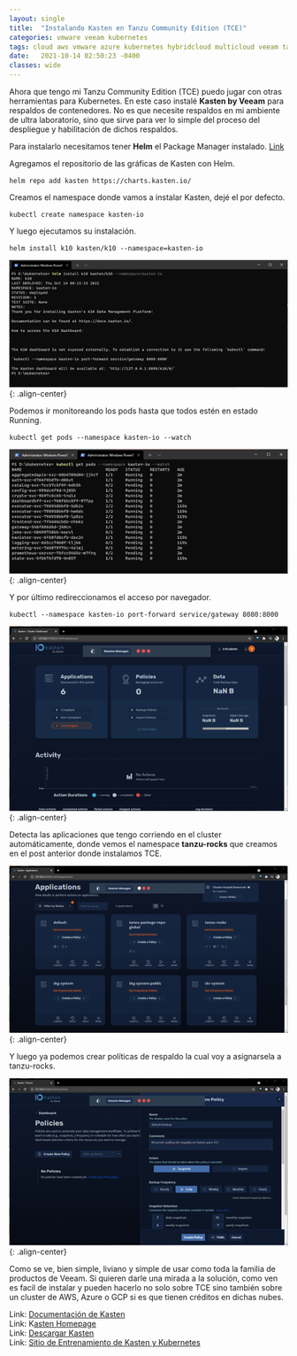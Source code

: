 ```yaml
---
layout: single
title:  "Instalando Kasten en Tanzu Community Edition (TCE)"
categories: vmware veeam kubernetes
tags: cloud aws vmware azure kubernetes hybridcloud multicloud veeam tanzu backup drp
date:   2021-10-14 02:50:23 -0400
classes: wide
---
```

Ahora que tengo mi Tanzu Community Edition (TCE) puedo jugar con otras herramientas para Kubernetes. En este caso instalé **Kasten by Veeam** para respaldos de contenedores. No es que necesite respaldos en mi ambiente de ultra laboratorio, sino que sirve para ver lo simple del proceso del despliegue y habilitación de dichos respaldos.

Para instalarlo necesitamos tener **Helm** el Package Manager instalado.  [Link](https://helm.sh/)

Agregamos el repositorio de las gráficas de Kasten con Helm.
```batch
helm repo add kasten https://charts.kasten.io/
```
Creamos el namespace donde vamos a instalar Kasten, dejé el por defecto.
```batch
kubectl create namespace kasten-io
```
Y luego ejecutamos su instalación.
```batch
helm install k10 kasten/k10 --namespace=kasten-io
```

![image-center](/assets/images/kasten/Kasten1.png){: .align-center} 

Podemos ir monitoreando los pods hasta que todos estén en estado Running.
```batch
kubectl get pods --namespace kasten-io --watch
```

![image-center](/assets/images/kasten/Kasten2.png){: .align-center} 

Y por último redireccionamos el acceso por navegador.
```batch
kubectl --namespace kasten-io port-forward service/gateway 8080:8000
```

![image-center](/assets/images/kasten/Kasten3.png){: .align-center} 

Detecta las aplicaciones que tengo corriendo en el cluster automáticamente, donde vemos el namespace **tanzu-rocks** que creamos en el post anterior donde instalamos TCE.

![image-center](/assets/images/kasten/Kasten4.png){: .align-center} 

Y luego ya podemos crear políticas de respaldo la cual voy a asignarsela a tanzu-rocks.

![image-center](/assets/images/kasten/Kasten5.png){: .align-center} 

Como se ve, bien simple, liviano y simple de usar como toda la familia de productos de Veeam. Si quieren darle una mirada a la solución, como ven es facil de instalar y pueden hacerlo no solo sobre TCE sino también sobre un cluster de AWS, Azure o GCP si es que tienen créditos en dichas nubes.

Link: [Documentación de Kasten](https://docs.kasten.io/latest/)  
Link: K[asten Homepage](https://www.kasten.io/)  
Link: [Descargar Kasten](https://www.kasten.io/try-kasten-k10?__hstc=78384331.b2c5a47db1002918011e6dfbe7dee47c.1634180149206.1634180149206.1634180149206.1&__hssc=78384331.90.1634180149206&__hsfp=1597795017&hsutk=b2c5a47db1002918011e6dfbe7dee47c&contentType=standard-page)  
Link: [Sitio de Entrenamiento de Kasten y Kubernetes](https://learning.kasten.io/)  